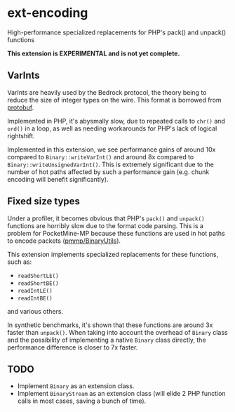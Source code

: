# ext-encoding
High-performance specialized replacements for PHP's pack() and unpack() functions

**This extension is EXPERIMENTAL and is not yet complete.**
## VarInts
VarInts are heavily used by the Bedrock protocol, the theory being to reduce the size of integer types on the wire.
This format is borrowed from [protobuf](https://developers.google.com/protocol-buffers/docs/encoding).

Implemented in PHP, it's abysmally slow, due to repeated calls to `chr()` and `ord()` in a loop, as well as needing workarounds for PHP's lack of logical rightshift.

Implemented in this extension, we see performance gains of around 10x compared to `Binary::writeVarInt()` and around 8x compared to `Binary::writeUnsignedVarInt()`.
This is extremely significant due to the number of hot paths affected by such a performance gain (e.g. chunk encoding will benefit significantly).

## Fixed size types
Under a profiler, it becomes obvious that PHP's `pack()` and `unpack()` functions are horribly slow due to the format code parsing.
This is a problem for PocketMine-MP because these functions are used in hot paths to encode packets ([pmmp/BinaryUtils](https://github.com/pmmp/BinaryUtils)).

This extension implements specialized replacements for these functions, such as:
- `readShortLE()`
- `readShortBE()`
- `readIntLE()`
- `readIntBE()`

and various others.

In synthetic benchmarks, it's shown that these functions are around 3x faster than `unpack()`.
When taking into account the overhead of `Binary` class and the possibility of implementing a native `Binary` class directly, the performance difference is closer to 7x faster.

## TODO
- Implement `Binary` as an extension class.
- Implement `BinaryStream` as an extension class (will elide 2 PHP function calls in most cases, saving a bunch of time).
